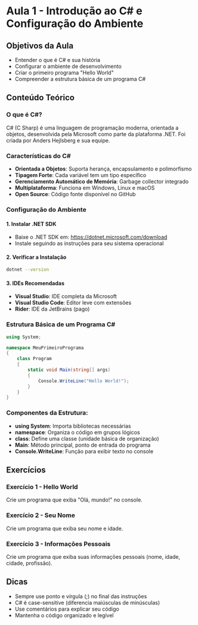 # Aula 1 - Introdução ao C# e Configuração do Ambiente

## Objetivos da Aula
- Entender o que é C# e sua história
- Configurar o ambiente de desenvolvimento
- Criar o primeiro programa "Hello World"
- Compreender a estrutura básica de um programa C#

## Conteúdo Teórico

### O que é C#?
C# (C Sharp) é uma linguagem de programação moderna, orientada a objetos, desenvolvida pela Microsoft como parte da plataforma .NET. Foi criada por Anders Hejlsberg e sua equipe.

### Características do C#
- **Orientada a Objetos**: Suporta herança, encapsulamento e polimorfismo
- **Tipagem Forte**: Cada variável tem um tipo específico
- **Gerenciamento Automático de Memória**: Garbage collector integrado
- **Multiplataforma**: Funciona em Windows, Linux e macOS
- **Open Source**: Código fonte disponível no GitHub

### Configuração do Ambiente

#### 1. Instalar .NET SDK
- Baixe o .NET SDK em: https://dotnet.microsoft.com/download
- Instale seguindo as instruções para seu sistema operacional

#### 2. Verificar a Instalação
```bash
dotnet --version
```

#### 3. IDEs Recomendadas
- **Visual Studio**: IDE completa da Microsoft
- **Visual Studio Code**: Editor leve com extensões
- **Rider**: IDE da JetBrains (pago)

### Estrutura Básica de um Programa C#

```csharp
using System;

namespace MeuPrimeiroPrograma
{
    class Program
    {
        static void Main(string[] args)
        {
            Console.WriteLine("Hello World!");
        }
    }
}
```

### Componentes da Estrutura:
- **using System**: Importa bibliotecas necessárias
- **namespace**: Organiza o código em grupos lógicos
- **class**: Define uma classe (unidade básica de organização)
- **Main**: Método principal, ponto de entrada do programa
- **Console.WriteLine**: Função para exibir texto no console

## Exercícios

### Exercício 1 - Hello World
Crie um programa que exiba "Olá, mundo!" no console.

### Exercício 2 - Seu Nome
Crie um programa que exiba seu nome e idade.

### Exercício 3 - Informações Pessoais
Crie um programa que exiba suas informações pessoais (nome, idade, cidade, profissão).

## Dicas
- Sempre use ponto e vírgula (;) no final das instruções
- C# é case-sensitive (diferencia maiúsculas de minúsculas)
- Use comentários para explicar seu código
- Mantenha o código organizado e legível 